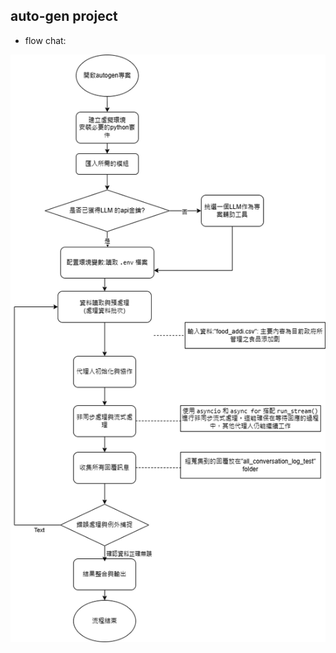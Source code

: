 ## auto-gen project
- flow chat: 


![image](https://github.com/41171119H/Data-Structure/blob/main/hw1/autogen.drawio.png)
